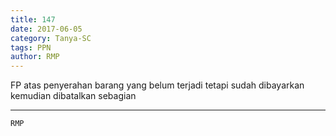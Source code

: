 ```yaml
---
title: 147
date: 2017-06-05
category: Tanya-SC
tags: PPN
author: RMP
---
```


FP atas penyerahan barang yang belum terjadi tetapi sudah dibayarkan kemudian dibatalkan sebagian

---



`RMP`
